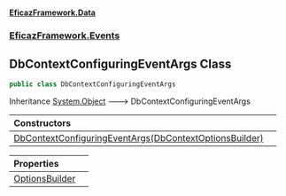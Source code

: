 #### [EficazFramework.Data](EficazFrameworkData.md 'EficazFramework Data')
### [EficazFramework.Events](EficazFrameworkData.md#EficazFramework.Events 'EficazFramework.Events')

## DbContextConfiguringEventArgs Class

```csharp
public class DbContextConfiguringEventArgs
```

Inheritance [System.Object](https://docs.microsoft.com/en-us/dotnet/api/System.Object 'System.Object') &#129106; DbContextConfiguringEventArgs

| Constructors | |
| :--- | :--- |
| [DbContextConfiguringEventArgs(DbContextOptionsBuilder)](EficazFramework.Events/DbContextConfiguringEventArgs/DbContextConfiguringEventArgs(DbContextOptionsBuilder).md 'EficazFramework.Events.DbContextConfiguringEventArgs.DbContextConfiguringEventArgs(Microsoft.EntityFrameworkCore.DbContextOptionsBuilder)') | |

| Properties | |
| :--- | :--- |
| [OptionsBuilder](EficazFramework.Events/DbContextConfiguringEventArgs/OptionsBuilder.md 'EficazFramework.Events.DbContextConfiguringEventArgs.OptionsBuilder') | |
